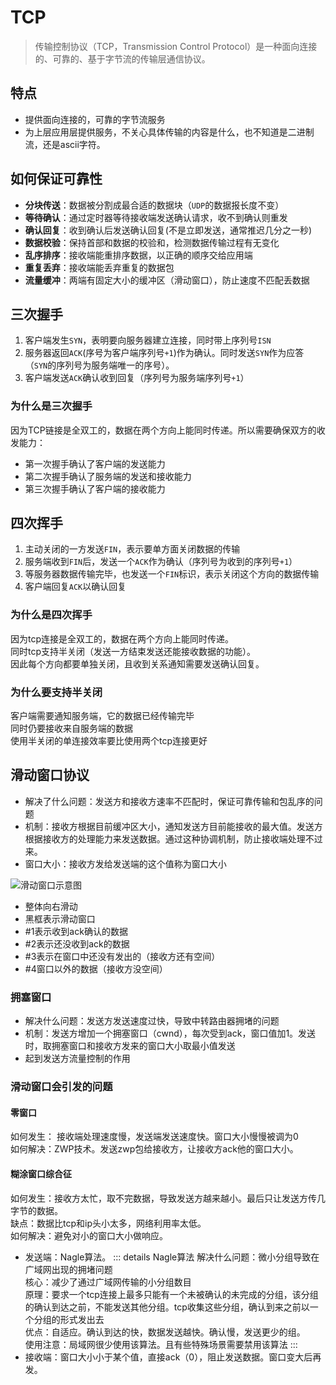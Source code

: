 # TCP
> 传输控制协议（TCP，Transmission Control Protocol）是一种面向连接的、可靠的、基于字节流的传输层通信协议。

## 特点
- 提供面向连接的，可靠的字节流服务
- 为上层应用层提供服务，不关心具体传输的内容是什么，也不知道是二进制流，还是ascii字符。

## 如何保证可靠性
- **分块传送**：数据被分割成最合适的数据块（`UDP`的数据报长度不变）
- **等待确认**：通过定时器等待接收端发送确认请求，收不到确认则重发
- **确认回复**：收到确认后发送确认回复(不是立即发送，通常推迟几分之一秒)
- **数据校验**：保持首部和数据的校验和，检测数据传输过程有无变化
- **乱序排序**：接收端能重排序数据，以正确的顺序交给应用端
- **重复丢弃**：接收端能丢弃重复的数据包
- **流量缓冲**：两端有固定大小的缓冲区（滑动窗口），防止速度不匹配丢数据

## 三次握手
1. 客户端发生`SYN`，表明要向服务器建立连接，同时带上序列号`ISN`
2. 服务器返回`ACK`(序号为客户端序列号`+1`)作为确认。同时发送`SYN`作为应答（`SYN`的序列号为服务端唯一的序号）。
3. 客户端发送`ACK`确认收到回复（序列号为服务端序列号`+1`）
### 为什么是三次握手
因为TCP链接是全双工的，数据在两个方向上能同时传递。所以需要确保双方的收发能力：
- 第一次握手确认了客户端的发送能力
- 第二次握手确认了服务端的发送和接收能力
- 第三次握手确认了客户端的接收能力

## 四次挥手
1. 主动关闭的一方发送`FIN`，表示要单方面关闭数据的传输
2. 服务端收到`FIN`后，发送一个`ACK`作为确认（序列号为收到的序列号`+1`）
3. 等服务器数据传输完毕，也发送一个`FIN`标识，表示关闭这个方向的数据传输
4. 客户端回复`ACK`以确认回复
### 为什么是四次挥手
因为tcp连接是全双工的，数据在两个方向上能同时传递。  
同时tcp支持半关闭（发送一方结束发送还能接收数据的功能）。  
因此每个方向都要单独关闭，且收到关系通知需要发送确认回复。
### 为什么要支持半关闭
客户端需要通知服务端，它的数据已经传输完毕  
同时仍要接收来自服务端的数据  
使用半关闭的单连接效率要比使用两个tcp连接更好

## 滑动窗口协议
- 解决了什么问题：发送方和接收方速率不匹配时，保证可靠传输和包乱序的问题
- 机制：接收方根据目前缓冲区大小，通知发送方目前能接收的最大值。发送方根据接收方的处理能力来发送数据。通过这种协调机制，防止接收端处理不过来。
- 窗口大小：接收方发给发送端的这个值称为窗口大小

![滑动窗口示意图](@assets/interview/network/tcp-window.webp)
- 整体向右滑动
- 黑框表示滑动窗口
- #1表示收到ack确认的数据
- #2表示还没收到ack的数据
- #3表示在窗口中还没有发出的（接收方还有空间）
- #4窗口以外的数据（接收方没空间）

### 拥塞窗口
- 解决什么问题：发送方发送速度过快，导致中转路由器拥堵的问题
- 机制：发送方增加一个拥塞窗口（cwnd），每次受到ack，窗口值加1。发送时，取拥塞窗口和接收方发来的窗口大小取最小值发送
- 起到发送方流量控制的作用

### 滑动窗口会引发的问题
#### 零窗口
如何发生： 接收端处理速度慢，发送端发送速度快。窗口大小慢慢被调为0  
如何解决：ZWP技术。发送zwp包给接收方，让接收方ack他的窗口大小。
#### 糊涂窗口综合征
如何发生：接收方太忙，取不完数据，导致发送方越来越小。最后只让发送方传几字节的数据。  
缺点：数据比tcp和ip头小太多，网络利用率太低。  
如何解决：避免对小的窗口大小做响应。  
- 发送端：Nagle算法。
::: details Nagle算法
解决什么问题：微小分组导致在广域网出现的拥堵问题  
核心：减少了通过广域网传输的小分组数目  
原理：要求一个tcp连接上最多只能有一个未被确认的未完成的分组，该分组的确认到达之前，不能发送其他分组。tcp收集这些分组，确认到来之前以一个分组的形式发出去  
优点：自适应。确认到达的快，数据发送越快。确认慢，发送更少的组。  
使用注意：局域网很少使用该算法。且有些特殊场景需要禁用该算法
:::
- 接收端：窗口大小小于某个值，直接ack（0），阻止发送数据。窗口变大后再发。